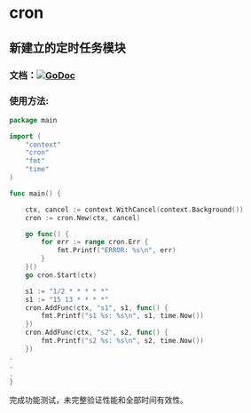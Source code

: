# cron
## 新建立的定时任务模块
### 文档：[![GoDoc](https://godoc.org/github.com/qingtao/cron?status.svg)](https://godoc.org/github.com/qingtao/cron)
### 使用方法:
```go
package main

import (
	"context"
	"cron"
	"fmt"
	"time"
)

func main() {

	ctx, cancel := context.WithCancel(context.Background())
	cron := cron.New(ctx, cancel)

	go func() {
		for err := range cron.Err {
			fmt.Printf("ERROR: %s\n", err)
		}
	}()
	go cron.Start(ctx)

	s1 := "1/2 * * * * *"
	s1 := "15 13 * * * *"
	cron.AddFunc(ctx, "s1", s1, func() {
		fmt.Printf("s1 %s: %s\n", s1, time.Now())
	})
	cron.AddFunc(ctx, "s2", s2, func() {
		fmt.Printf("s2 %s: %s\n", s2, time.Now())
	})
.
.
.
}
```

完成功能测试，未完整验证性能和全部时间有效性。

